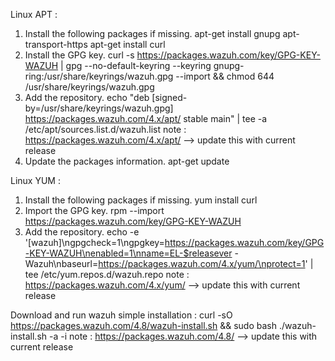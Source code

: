 Linux APT :
  1. Install the following packages if missing.
      apt-get install gnupg apt-transport-https
      apt-get install curl
  3. Install the GPG key.
      curl -s https://packages.wazuh.com/key/GPG-KEY-WAZUH | gpg --no-default-keyring --keyring gnupg-ring:/usr/share/keyrings/wazuh.gpg --import && chmod 644 /usr/share/keyrings/wazuh.gpg
  4. Add the repository.
      echo "deb [signed-by=/usr/share/keyrings/wazuh.gpg] https://packages.wazuh.com/4.x/apt/ stable main" | tee -a /etc/apt/sources.list.d/wazuh.list
      note : https://packages.wazuh.com/4.x/apt/ --> update this with current release
  5. Update the packages information.
      apt-get update

Linux YUM :
  1. Install the following packages if missing.
      yum install curl
  3. Import the GPG key.
      rpm --import https://packages.wazuh.com/key/GPG-KEY-WAZUH
  4. Add the repository.
      echo -e '[wazuh]\ngpgcheck=1\ngpgkey=https://packages.wazuh.com/key/GPG-KEY-WAZUH\nenabled=1\nname=EL-$releasever - Wazuh\nbaseurl=https://packages.wazuh.com/4.x/yum/\nprotect=1' | tee /etc/yum.repos.d/wazuh.repo
      note : https://packages.wazuh.com/4.x/yum/ --> update this with current release

Download and run wazuh simple installation : 
  curl -sO https://packages.wazuh.com/4.8/wazuh-install.sh && sudo bash ./wazuh-install.sh -a -i
  note : https://packages.wazuh.com/4.8/ --> update this with current release
